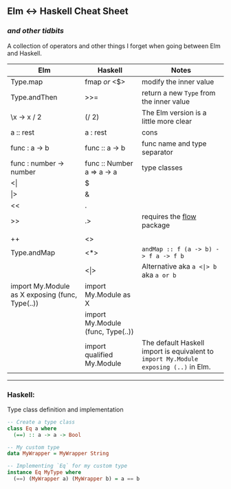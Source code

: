 ## Elm <-> Haskell Cheat Sheet

### _and other tidbits_

A collection of operators and other things I forget when going between Elm and Haskell.

| Elm                                             | Haskell                           | Notes                                                                                |
| ----------------------------------------------- | --------------------------------- | ------------------------------------------------------------------------------------ |
| Type.map                                        | fmap _or_ <$>                     | modify the inner value                                                               |
| Type.andThen                                    | >>=                               | return a new `Type` from the inner value                                             |
| \x -> x / 2                                     | (/ 2)                             | The Elm version is a little more clear                                               |
| a :: rest                                       | a : rest                          | cons                                                                                 |
| func : a -> b                                   | func :: a -> b                    | func name and type separator                                                         |
| func : number -> number                         | func :: Number a => a -> a        | type classes                                                                         |
| <\|                                             | $                                 |                                                                                      |
| \|>                                             | &                                 |                                                                                      |
| <<                                              | .                                 |                                                                                      |
| >>                                              | .>                                | requires the [flow](https://hackage.haskell.org/package/flow) package                |
|                                                 |                                   |                                                                                      |
| ++                                              | <>                                |                                                                                      |
| Type.andMap                                     | <\*>                              | `andMap :: f (a -> b) -> f a -> f b`                                                 |
|                                                 | <\|>                              | Alternative aka `a <\|> b` aka `a or b`                                              |
| import My.Module as X exposing (func, Type(..)) | import My.Module as X             |                                                                                      |
|                                                 | import My.Module (func, Type(..)) |                                                                                      |
|                                                 | import qualified My.Module        | The default Haskell import is equivalent to `import My.Module exposing (..)` in Elm. |

---

### Haskell:

Type class definition and implementation

```Haskell
-- Create a type class
class Eq a where
  (==) :: a -> a -> Bool

-- My custom type
data MyWrapper = MyWrapper String

-- Implementing `Eq` for my custom type
instance Eq MyType where
  (==) (MyWrapper a) (MyWrapper b) = a == b
```
